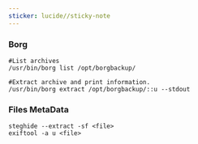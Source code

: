```yaml
---
sticker: lucide//sticky-note
---
```

### Borg
```
#List archives
/usr/bin/borg list /opt/borgbackup/

#Extract archive and print information.
/usr/bin/borg extract /opt/borgbackup/::u --stdout
```


### Files MetaData
```
steghide --extract -sf <file>
exiftool -a u <file>
```
